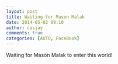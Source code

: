 ```yaml
---
layout: post
title: Waiting for Mason Malak 
date: 2014-05-02 09:10
author: casjay
comments: true
categories: [AUTO, FaceBook]
---
```


Waiting for Mason Malak to enter this world!  
